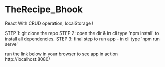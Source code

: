 # TheRecipe_Bhook
React With CRUD operation, localStorage ! 

STEP 1: git clone the repo
STEP 2: open the dir & in cli type 'npm install' to install all dependencies.
STEP 3: final step to run app - in cli type 'npm run serve'

run the link below in your browser to see app in action
http://localhost:8080/


